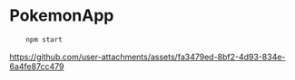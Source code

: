 # PokemonApp

```bash
    npm start
```

https://github.com/user-attachments/assets/fa3479ed-8bf2-4d93-834e-6a4fe87cc479